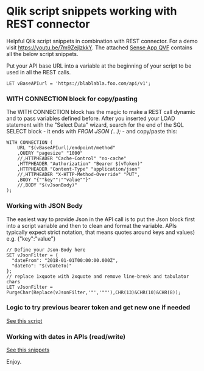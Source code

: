 # Qlik script snippets working with REST connector

Helpful Qlik script snippets in combination with REST connector. For a demo visit https://youtu.be/7m9ZejlzkkY. The attached 
<a href="https://github.com/ChristofSchwarz/qs_script_rest_api/blob/master/REST_example.qvf?raw=true">Sense App QVF</a> contains all the below script snippets. 

Put your API base URL into a variable at the beginning of your script to be used in all the REST calls.
```
LET vBaseAPIurl = 'https://blablabla.foo.com/api/v1';
```
### WITH CONNECTION block for copy/pasting
The WITH CONNECTION block has the magic to make a REST call dynamic and to pass variables defined before. After you inserted your LOAD statement with the "Select Data" wizard, search for the end of the SQL SELECT block - it ends with _FROM JSON (...);_ - and copy/paste this:
```
WITH CONNECTION (
    URL "$(vBaseAPIurl)/endpoint/method"
    ,QUERY "pagesize" "1000"
    //,HTTPHEADER "Cache-Control" "no-cache"
    ,HTTPHEADER "Authorization" "Bearer $(vToken)"
    ,HTTPHEADER "Content-Type" "application/json"
    //,HTTPHEADER "X-HTTP-Method-Override" "PUT",
    ,BODY "{""key"":""value""}"
    //,BODY "$(vJsonBody)"
); 
```

### Working with JSON Body 
The easiest way to provide Json in the API call is to  put the Json block first into a script variable and then to clean and format the variable. APIs typically expect strict notation, that means quotes around keys and values) e.g. {"key":"value"}
```
// Define your Json-Body here
SET vJsonFilter = {
  "dateFrom": "2018-01-01T00:00:00.000Z",
  "dateTo": "$(vDateTo)"
};
// replace 1xquote with 2xquote and remove line-break and tabulator chars
LET vJsonFilter = PurgeChar(Replace(vJsonFilter,'"','""'),CHR(13)&CHR(10)&CHR(8));
```
### Logic to try previous bearer token and get new one if needed
<a href="https://github.com/ChristofSchwarz/qs_script_rest_api/blob/master/sub_try_request.md">See this script</a>

### Working with dates in APIs (read/write) 
<a href="https://github.com/ChristofSchwarz/qs_script_rest_api/blob/master/date_field_processing.md">See this snippets</a>

Enjoy.
